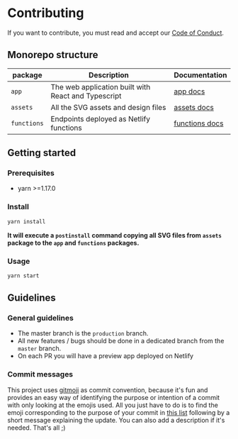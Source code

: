 # Contributing

If you want to contribute, you must read and accept our [Code of Conduct](./CODE_OF_CONDUCT.md).

## Monorepo structure

| package     | Description                                         | Documentation                                    |
| ----------- | --------------------------------------------------- | ------------------------------------------------ |
| `app`       | The web application built with React and Typescript | [app docs](./packages/app/README.md)             |
| `assets`    | All the SVG assets and design files                 | [assets docs](./packages/assets/README.md)       |
| `functions` | Endpoints deployed as Netlify functions             | [functions docs](./packages/functions/README.md) |

## Getting started

### Prerequisites

- yarn >=1.17.0

### Install

```sh
yarn install
```

**It will execute a `postinstall` command copying all SVG files from `assets` package to the `app` and `functions` packages.**

### Usage

```sh
yarn start
```

## Guidelines

### General guidelines

- The master branch is the `production` branch.
- All new features / bugs should be done in a dedicated branch from the `master` branch.
- On each PR you will have a preview app deployed on Netlify

### Commit messages

This project uses [gitmoji](https://gitmoji.carloscuesta.me/) as commit convention, because it's fun and provides an easy way of identifying the purpose or intention of a commit with only looking at the emojis used. All you just have to do is to find the emoji corresponding to the purpose of your commit in [this list](https://gitmoji.carloscuesta.me/) following by a short message explaining the update. You can also add a description if it's needed. That's all ;)
